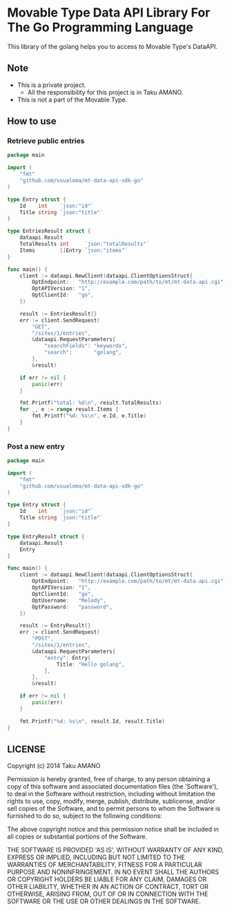 # Movable Type Data API Library For The Go Programming Language

This library of the golang helps you to access to Movable Type's DataAPI.

## Note

* This is a private project.
    * All the responsibility for this project is in Taku AMANO.
* This is not a part of the Movable Type.

## How to use

### Retrieve public entries

```go
package main

import (
	"fmt"
	"github.com/usualoma/mt-data-api-sdk-go"
)

type Entry struct {
	Id    int    `json:"id"`
	Title string `json:"title"`
}

type EntriesResult struct {
	dataapi.Result
	TotalResults int     `json:"totalResults"`
	Items        []Entry `json:"items"`
}

func main() {
	client := dataapi.NewClient(dataapi.ClientOptionsStruct{
		OptEndpoint:   "http://example.com/path/to/mt/mt-data-api.cgi",
		OptAPIVersion: "1",
		OptClientId:   "go",
	})

	result := EntriesResult{}
	err := client.SendRequest(
		"GET",
		"/sites/1/entries",
		&dataapi.RequestParameters{
			"searchFields": "keywords",
			"search":       "golang",
		},
		&result)

	if err != nil {
		panic(err)
	}

	fmt.Printf("total: %d\n", result.TotalResults)
	for _, e := range result.Items {
		fmt.Printf("%d: %s\n", e.Id, e.Title)
	}
}
```

### Post a new entry

```go
package main

import (
	"fmt"
	"github.com/usualoma/mt-data-api-sdk-go"
)

type Entry struct {
	Id    int    `json:"id"`
	Title string `json:"title"`
}

type EntryResult struct {
	dataapi.Result
	Entry
}

func main() {
	client := dataapi.NewClient(dataapi.ClientOptionsStruct{
		OptEndpoint:   "http://example.com/path/to/mt/mt-data-api.cgi",
		OptAPIVersion: "1",
		OptClientId:   "go",
		OptUsername:   "Melody",
		OptPassword:   "password",
	})

	result := EntryResult{}
	err := client.SendRequest(
		"POST",
		"/sites/1/entries",
		&dataapi.RequestParameters{
			"entry": Entry{
				Title: "Hello golang",
			},
		},
		&result)

	if err != nil {
		panic(err)
	}

	fmt.Printf("%d: %s\n", result.Id, result.Title)
}
```

## LICENSE

Copyright (c) 2014 Taku AMANO

Permission is hereby granted, free of charge, to any person obtaining
a copy of this software and associated documentation files (the
'Software'), to deal in the Software without restriction, including
without limitation the rights to use, copy, modify, merge, publish,
distribute, sublicense, and/or sell copies of the Software, and to
permit persons to whom the Software is furnished to do so, subject to
the following conditions:

The above copyright notice and this permission notice shall be
included in all copies or substantial portions of the Software.

THE SOFTWARE IS PROVIDED 'AS IS', WITHOUT WARRANTY OF ANY KIND,
EXPRESS OR IMPLIED, INCLUDING BUT NOT LIMITED TO THE WARRANTIES OF
MERCHANTABILITY, FITNESS FOR A PARTICULAR PURPOSE AND NONINFRINGEMENT.
IN NO EVENT SHALL THE AUTHORS OR COPYRIGHT HOLDERS BE LIABLE FOR ANY
CLAIM, DAMAGES OR OTHER LIABILITY, WHETHER IN AN ACTION OF CONTRACT,
TORT OR OTHERWISE, ARISING FROM, OUT OF OR IN CONNECTION WITH THE
SOFTWARE OR THE USE OR OTHER DEALINGS IN THE SOFTWARE.
